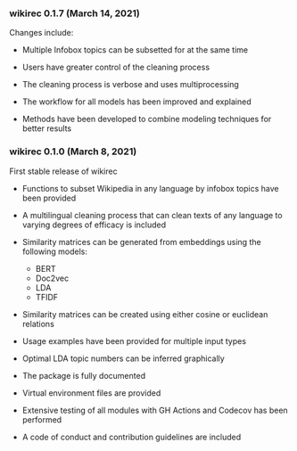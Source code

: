 ### wikirec 0.1.7 (March 14, 2021)

Changes include:

- Multiple Infobox topics can be subsetted for at the same time

- Users have greater control of the cleaning process

- The cleaning process is verbose and uses multiprocessing

- The workflow for all models has been improved and explained

- Methods have been developed to combine modeling techniques for better results

### wikirec 0.1.0 (March 8, 2021)

First stable release of wikirec

- Functions to subset Wikipedia in any language by infobox topics have been provided

- A multilingual cleaning process that can clean texts of any language to varying degrees of efficacy is included

- Similarity matrices can be generated from embeddings using the following models:
  - BERT
  - Doc2vec
  - LDA
  - TFIDF

- Similarity matrices can be created using either cosine or euclidean relations

- Usage examples have been provided for multiple input types

- Optimal LDA topic numbers can be inferred graphically

- The package is fully documented

- Virtual environment files are provided

- Extensive testing of all modules with GH Actions and Codecov has been performed

- A code of conduct and contribution guidelines are included
